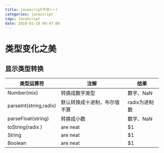 ```yaml
---
title: javascript干货(一)
categories: javascript
tags: JavaScript
date: 2018-01-10 09:47:00
---
```


# 类型变化之美
## 显示类型转换
 
| 类型运算符       | 注解          | 结果  |
| ------------- |-------------  | ------|
| Number(mix)     |  转换成数字类型 | 数字、NaN |
| parseInt(string,radix)     | 默认转换成十进制，布尔值不算      |   radix为进制数 |
| parseFloat(string) | 转换成小数      |    数字、NaN |
| toString(radix ) | are neat      |    $1 |
| String | are neat      |    $1 |
| Boolean | are neat      |    $1 |
